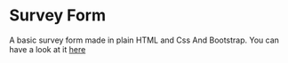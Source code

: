 # Survey Form

A basic survey form made in plain HTML and Css And Bootstrap. You can have a look at it [here](https://codepen.io/Justdvnsh2208/pen/BqBXZL)
